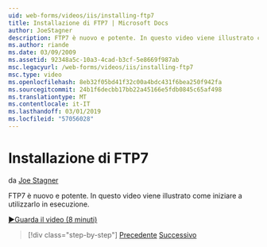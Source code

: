 ```yaml
---
uid: web-forms/videos/iis/installing-ftp7
title: Installazione di FTP7 | Microsoft Docs
author: JoeStagner
description: FTP7 è nuovo e potente. In questo video viene illustrato come iniziare a utilizzarlo in esecuzione.
ms.author: riande
ms.date: 03/09/2009
ms.assetid: 92348a5c-10a3-4cad-b3cf-5e8669f987ab
msc.legacyurl: /web-forms/videos/iis/installing-ftp7
msc.type: video
ms.openlocfilehash: 8eb32f05bd41f32c00a4bdc431f6bea250f942fa
ms.sourcegitcommit: 24b1f6decbb17bb22a45166e5fdb0845c65af498
ms.translationtype: MT
ms.contentlocale: it-IT
ms.lasthandoff: 03/01/2019
ms.locfileid: "57056028"
---
```

<a name="installing-ftp7"></a>Installazione di FTP7
====================
da [Joe Stagner](https://github.com/JoeStagner)

FTP7 è nuovo e potente. In questo video viene illustrato come iniziare a utilizzarlo in esecuzione.

[&#9654;Guarda il video (8 minuti)](https://channel9.msdn.com/Blogs/ASP-NET-Site-Videos/installing-ftp7)

> [!div class="step-by-step"]
> [Precedente](creating-a-site-with-iis7-manager.md)
> [Successivo](bit-rate-throttling.md)

